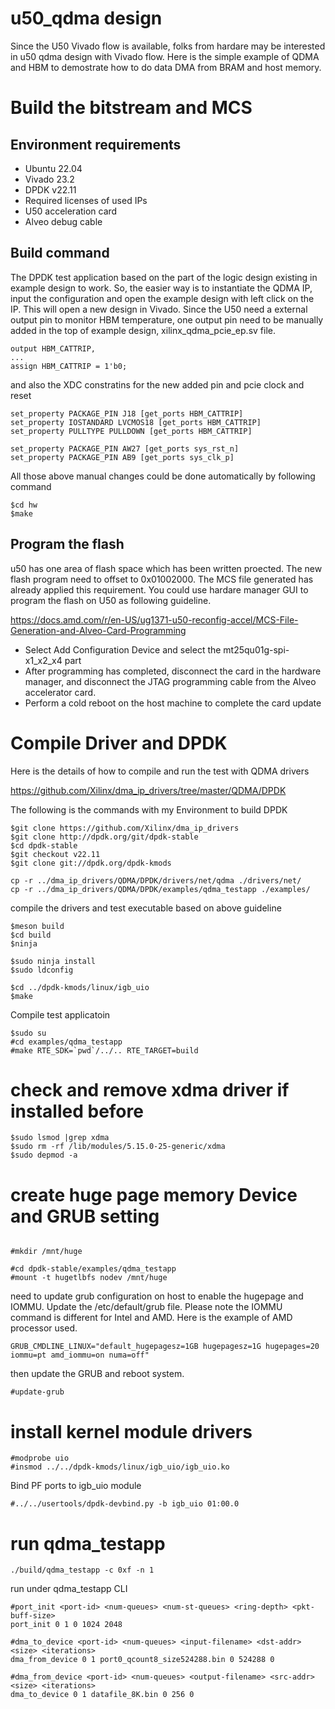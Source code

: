 # u50_qdma design 
Since the U50 Vivado flow is available, folks from hardare may be interested in u50 qdma design with Vivado flow. Here is the simple example of QDMA and HBM to demostrate how to do data DMA from BRAM and host memory. 

# Build the bitstream and MCS

## Environment requirements
* Ubuntu 22.04
* Vivado 23.2
* DPDK v22.11
* Required licenses of used IPs
* U50 acceleration card
* Alveo debug cable 

## Build command
The DPDK test application based on the part of the logic design existing in example design to work. So, the easier way is to instantiate the QDMA IP, input the configuration and open the example design with left click on the IP. This will open a new design in Vivado. Since the U50 need a external output pin to monitor HBM temperature, one output pin need to be manually added in the top of example design, xilinx_qdma_pcie_ep.sv file.
```
output HBM_CATTRIP,
...
assign HBM_CATTRIP = 1'b0;
```

and also the XDC constratins for the new added pin and pcie clock and reset

```
set_property PACKAGE_PIN J18 [get_ports HBM_CATTRIP]
set_property IOSTANDARD LVCMOS18 [get_ports HBM_CATTRIP]
set_property PULLTYPE PULLDOWN [get_ports HBM_CATTRIP]

set_property PACKAGE_PIN AW27 [get_ports sys_rst_n]
set_property PACKAGE_PIN AB9 [get_ports sys_clk_p]
```

All those above manual changes could be done automatically by following command
```
$cd hw
$make 
```

## Program the flash

u50 has one area of flash space which has been written proected. The new flash program need to offset to 0x01002000. The MCS file generated has already applied this requirement. You could use hardare manager GUI to program the flash on U50 as following guideline. 

https://docs.amd.com/r/en-US/ug1371-u50-reconfig-accel/MCS-File-Generation-and-Alveo-Card-Programming

* Select Add Configuration Device and select the mt25qu01g-spi-x1_x2_x4 part
* After programming has completed, disconnect the card in the hardware manager, and disconnect the JTAG programming cable from the Alveo accelerator card.
* Perform a cold reboot on the host machine to complete the card update


# Compile Driver and DPDK

Here is the details of how to compile and run the test with QDMA drivers

https://github.com/Xilinx/dma_ip_drivers/tree/master/QDMA/DPDK

The following is the commands with my Environment to build DPDK

```
$git clone https://github.com/Xilinx/dma_ip_drivers
$git clone http://dpdk.org/git/dpdk-stable
$cd dpdk-stable
$git checkout v22.11
$git clone git://dpdk.org/dpdk-kmods

cp -r ../dma_ip_drivers/QDMA/DPDK/drivers/net/qdma ./drivers/net/ 
cp -r ../dma_ip_drivers/QDMA/DPDK/examples/qdma_testapp ./examples/
```

compile the drivers and test executable based on above guideline

```
$meson build
$cd build
$ninja

$sudo ninja install
$sudo ldconfig

$cd ../dpdk-kmods/linux/igb_uio
$make 
```





Compile test applicatoin
```
$sudo su
#cd examples/qdma_testapp
#make RTE_SDK=`pwd`/../.. RTE_TARGET=build
```



# check and remove xdma driver if installed before

```
$sudo lsmod |grep xdma
$sudo rm -rf /lib/modules/5.15.0-25-generic/xdma
$sudo depmod -a
```

# create huge page memory Device and GRUB setting
```

#mkdir /mnt/huge

#cd dpdk-stable/examples/qdma_testapp
#mount -t hugetlbfs nodev /mnt/huge
```

need to update grub configuration on host to enable the hugepage and IOMMU. 
Update the /etc/default/grub file. Please note the IOMMU command is different for Intel and AMD. Here is the example of AMD processor used. 
```
GRUB_CMDLINE_LINUX="default_hugepagesz=1GB hugepagesz=1G hugepages=20 iommu=pt amd_iommu=on numa=off"
```
then update the GRUB and reboot system.
```
#update-grub
```


# install kernel module drivers
```
#modprobe uio
#insmod ../../dpdk-kmods/linux/igb_uio/igb_uio.ko 
```

Bind PF ports to igb_uio module
```
#../../usertools/dpdk-devbind.py -b igb_uio 01:00.0
```

# run qdma_testapp 
```
./build/qdma_testapp -c 0xf -n 1
```

run under qdma_testapp CLI
```
#port_init <port-id> <num-queues> <num-st-queues> <ring-depth> <pkt-buff-size>
port_init 0 1 0 1024 2048

#dma_to_device <port-id> <num-queues> <input-filename> <dst-addr> <size> <iterations>
dma_from_device 0 1 port0_qcount8_size524288.bin 0 524288 0

#dma_from_device <port-id> <num-queues> <output-filename> <src-addr> <size> <iterations>
dma_to_device 0 1 datafile_8K.bin 0 256 0

```